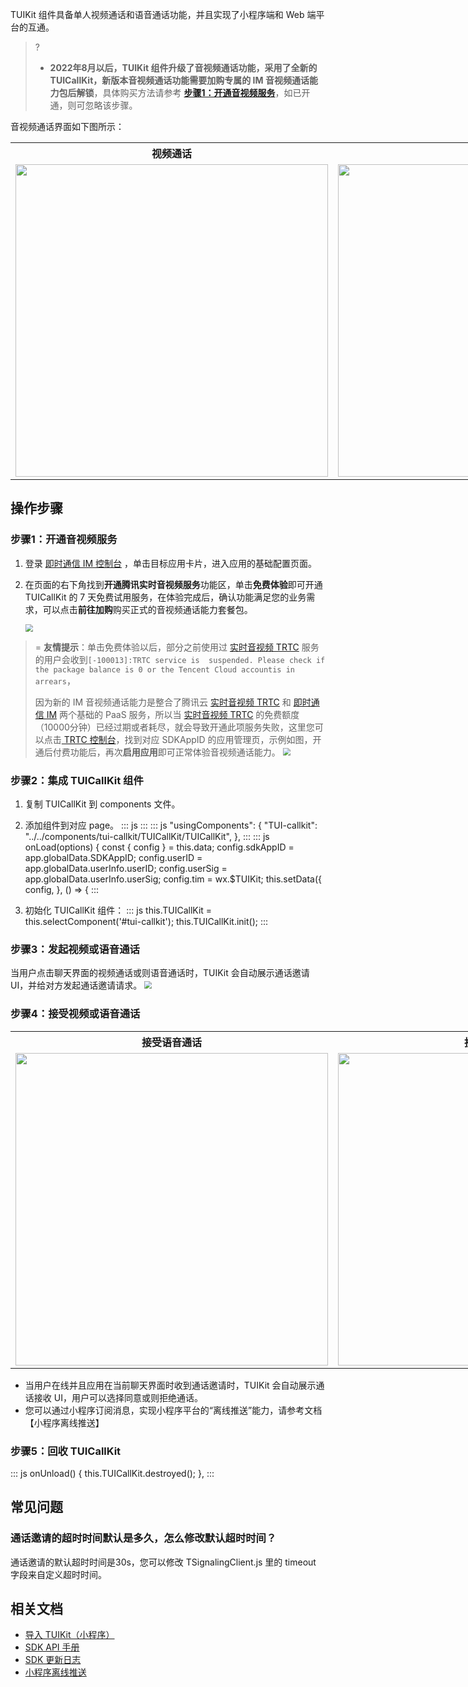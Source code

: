TUIKit 组件具备单人视频通话和语音通话功能，并且实现了小程序端和 Web 端平台的互通。

> ?
> - **2022年8月以后，TUIKit 组件升级了音视频通话功能，采用了全新的 TUICallKit，新版本音视频通话功能需要加购专属的 IM 音视频通话能力包后解锁**，具体购买方法请参考 [**步骤1：开通音视频服务**](#step1)，如已开通，则可忽略该步骤。

音视频通话界面如下图所示：

<table style="text-align:center;vertical-align:middle;width:1000px">
  <tr>
    <th style="text-align:center;" width="500px">视频通话<br></th>
    <th style="text-align:center;" width="500px">语音通话<br></th>
  </tr>
  <tr>
    <td><img style="width:500px" src="https://qcloudimg.tencent-cloud.cn/raw/b412c178178c0052254f4f800559d7d4.png"  />    </td>
    <td><img style="width:500px" src="https://qcloudimg.tencent-cloud.cn/raw/6b2b6878e714e77e578e3c962659e36b.jpg" />     </td>
	 </tr>
</table>

[](id:step1)
## 操作步骤
### 步骤1：开通音视频服务
1. 登录 [即时通信 IM 控制台](https://console.cloud.tencent.com/im) ，单击目标应用卡片，进入应用的基础配置页面。
2. 在页面的右下角找到**开通腾讯实时音视频服务**功能区，单击**免费体验**即可开通 TUICallKit 的 7 天免费试用服务，在体验完成后，确认功能满足您的业务需求，可以点击**前往加购**购买正式的音视频通话能力套餐包。

   <img src="https://qcloudimg.tencent-cloud.cn/raw/667633f7addfd0c589bb086b1fc17d30.png" style="zoom:75%;" />
   
>= **友情提示**：单击免费体验以后，部分之前使用过 [实时音视频 TRTC](https://cloud.tencent.com/document/product/647/16788) 服务的用户会收到`[-100013]:TRTC service is  suspended. Please check if the package balance is 0 or the Tencent Cloud accountis in arrears`，
>
>因为新的 IM 音视频通话能力是整合了腾讯云 [实时音视频 TRTC](https://cloud.tencent.com/document/product/647/16788) 和 [即时通信 IM](https://cloud.tencent.com/document/product/269/42440) 两个基础的 PaaS 服务，所以当 [实时音视频 TRTC](https://cloud.tencent.com/document/product/647/16788) 的免费额度（10000分钟）已经过期或者耗尽，就会导致开通此项服务失败，这里您可以点击[ TRTC 控制台](https://console.cloud.tencent.com/trtc/app)，找到对应 SDKAppID 的应用管理页，示例如图，开通后付费功能后，再次**启用应用**即可正常体验音视频通话能力。
><img style="zoom:75%;" src="https://qcloudimg.tencent-cloud.cn/raw/a568f2790baf160f4aff4f42f60e8c1c.png" />

### 步骤2：集成 TUICallKit 组件
1. 复制 TUICallKit 到 components 文件。
2. 添加组件到对应 page。
   <dx-codeblock>
   :::  js
   <TUI-CallKit class="calling" id="tui-callkit" config="{{config}}"  bind:sendMessage="sendMessage"></TUI-CallKit>
   :::
   </dx-codeblock>
   <dx-codeblock>
   :::  js
   "usingComponents": {
				"TUI-callkit": "../../components/tui-callkit/TUICallKit/TUICallKit",
   },
   :::
   </dx-codeblock>
   <dx-codeblock>
   :::  js
onLoad(options) {
  const { config } = this.data;
  config.sdkAppID = app.globalData.SDKAppID;
  config.userID = app.globalData.userInfo.userID;
  config.userSig = app.globalData.userInfo.userSig;
  config.tim = wx.$TUIKit;
  this.setData({
    config,
   }, () => {
   :::
   </dx-codeblock>



3. 初始化 TUICallKit 组件：
   <dx-codeblock>
   :::  js
   this.TUICallKit = this.selectComponent('#tui-callkit');
   this.TUICallKit.init();
   :::
   </dx-codeblock>

### 步骤3：发起视频或语音通话
当用户点击聊天界面的视频通话或则语音通话时，TUIKit 会自动展示通话邀请 UI，并给对方发起通话邀请请求。
<img style="zoom:75%;" src="https://qcloudimg.tencent-cloud.cn/raw/0d319c7bebae2f95bac6758e9761223b.png"  >

### 步骤4：接受视频或语音通话

<table style="text-align:center;vertical-align:middle;width:1000px">
<tr>
   <th  style="text-align:center;" width="500px">接受语音通话</th>
   <th  style="text-align:center;" width="500px">接受视频通话</th>
 </tr>
<tr>
<td><img  style="width:500px" src="https://qcloudimg.tencent-cloud.cn/raw/ac9a81ffcb8f4a85159c2c4e8458e2b0.png" /></td>
<td><img   style="width:500px" src="https://qcloudimg.tencent-cloud.cn/raw/3d76b63166455c97dca31cdd854567ca.png"></td>
</tr>
</table> 

- 当用户在线并且应用在当前聊天界面时收到通话邀请时，TUIKit 会自动展示通话接收 UI，用户可以选择同意或则拒绝通话。
- 您可以通过小程序订阅消息，实现小程序平台的“离线推送”能力，请参考文档【小程序离线推送】

### 步骤5：回收 TUICallKit

  <dx-codeblock>

:::  js
onUnload() {
	this.TUICallKit.destroyed();
},
:::
</dx-codeblock>

## 常见问题
### 通话邀请的超时时间默认是多久，怎么修改默认超时时间？
通话邀请的默认超时时间是30s，您可以修改 TSignalingClient.js 里的 timeout 字段来自定义超时时间。

## 相关文档
- [导入 TUIKit（小程序）](https://cloud.tencent.com/document/product/269/62766)
- [SDK API 手册](https://web.sdk.qcloud.com/im/doc/zh-cn/SDK.html)
- [SDK 更新日志](https://cloud.tencent.com/document/product/269/38492)
- [小程序离线推送](https://cloud.tencent.com/document/product/269/79588)
